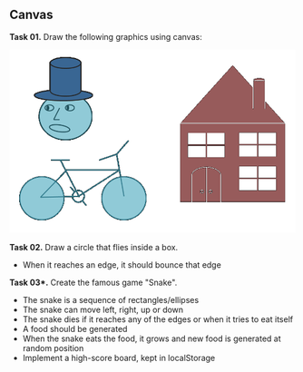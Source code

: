 ## Canvas

**Task 01.** Draw the following graphics using canvas:

![img](https://raw.githubusercontent.com/Termininja/TelerikAcademy/master/JavaScript/JS%20UI%20&%20DOM/02.%20Canvas/task-01.png)

**Task 02.** Draw a circle that flies inside a box.
 * When it reaches an edge, it should bounce that edge

**Task 03\*.** Create the famous game "Snake".
 * The snake is a sequence of rectangles/ellipses
 * The snake can move left, right, up or down
 * The snake dies if it reaches any of the edges or when it tries to eat itself
 * A food should be generated
  * When the snake eats the food, it grows and new food is generated at random position
 * Implement a high-score board, kept in localStorage

